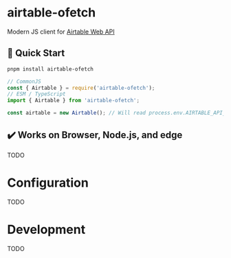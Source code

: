 # airtable-ofetch

Modern JS client for [Airtable Web API](https://airtable.com/developers/web/api/introduction)

## 🚀 Quick Start

```bash
pnpm install airtable-ofetch
```

```js
// CommonJS
const { Airtable } = require('airtable-ofetch');
// ESM / TypeScript
import { Airtable } from 'airtable-ofetch';

const airtable = new Airtable(); // Will read process.env.AIRTABLE_API_KEY
```

## ✔️ Works on Browser, Node.js, and edge
TODO

# Configuration
TODO

# Development
TODO
